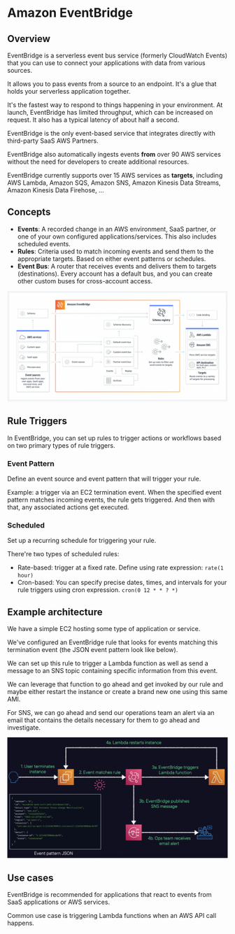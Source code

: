 # Amazon EventBridge

## Overview

EventBridge is a serverless event bus service (formerly CloudWatch Events) that you can use to connect your applications with data from various sources. 

It allows you to pass events from a source to an endpoint. It's a glue that holds your serverless application together.

It's the fastest way to respond to things happening in your environment. At launch, EventBridge has limited throughput, which can be increased on request. It also has a typical latency of about half a second.

EventBridge is the only event-based service that integrates directly with third-party SaaS AWS Partners.

EventBridge also automatically ingests events **from** over 90 AWS services without the need for developers to create additional resources.

EventBridge currently supports over 15 AWS services as **targets**, including AWS Lambda, Amazon SQS, Amazon SNS, Amazon Kinesis Data Streams, Amazon Kinesis Data Firehose, ...


## Concepts

- **Events**: A recorded change in an AWS environment, SaaS partner, or one of your own configured applications/services. This also includes scheduled events.
- **Rules**: Criteria used to match incoming events and send them to the appropriate targets. Based on either event patterns or schedules.
- **Event Bus**: A router that receives events and delivers them to targets (destinations). Every account has a default bus, and you can create other custom buses for cross-account access.

![](./images/evb.png)


## Rule Triggers

In EventBridge, you can set up rules to trigger actions
or workflows based on two primary types of rule triggers.

### Event Pattern

Define an event source and event pattern that will trigger your rule.

Example: a trigger via an EC2 termination event. When the specified event pattern matches incoming events, the rule gets triggered. And then with that, any associated actions get executed.

### Scheduled

Set up a recurring schedule for triggering your rule.

There're two types of scheduled rules:
- Rate-based: trigger at a fixed rate. Define using rate expression: `rate(1 hour)`
- Cron-based: You can specify precise dates, times,
and intervals for your rule triggers using cron expression. `cron(0 12 * * ? *)`


## Example architecture

We have a simple EC2 hosting some type
of application or service.

We've configured an EventBridge rule that looks for events
matching this termination event (the JSON event pattern look like below).

We can set up this rule
to trigger a Lambda function as well as send a message
to an SNS topic containing specific information
from this event.

We can leverage that function
to go ahead and get invoked by our rule
and maybe either restart the instance
or create a brand new one using this same AMI.

For SNS, we can go ahead
and send our operations team an alert via an email
that contains the details necessary for them
to go ahead and investigate.

![](./images/event-bridge-arch.png)


## Use cases

EventBridge is recommended for applications that react to events from SaaS applications or AWS services.

Common use case is triggering Lambda functions when an AWS API call happens.
